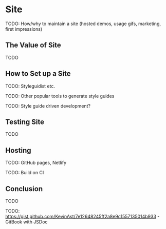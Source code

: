 # Site

TODO: How/why to maintain a site (hosted demos, usage gifs, marketing, first impressions)

## The Value of Site

TODO

## How to Set up a Site

TODO: Styleguidist etc.

TODO: Other popular tools to generate style guides

TODO: Style guide driven development?

## Testing Site

TODO

## Hosting

TODO: GitHub pages, Netlify

TODO: Build on CI

## Conclusion

TODO

TODO: https://gist.github.com/KevinAst/7e12648245ff2a8e9c1557135014b933 - GitBook with JSDoc
